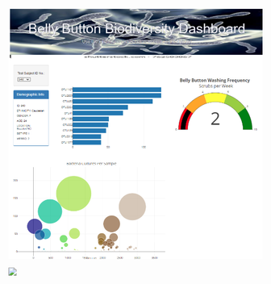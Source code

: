 ![charts](./charts.PNG)
</p>
    <img src="https://user-images.githubusercontent.com/115684964/230266673-d133f897-7d14-4f8e-98fd-8373b2cdbfec.PNG"> 
</p>
